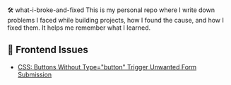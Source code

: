 🛠️ what-i-broke-and-fixed
This is my personal repo where I write down problems I faced while building projects, how I found the cause, and how I fixed them. It helps me remember what I learned.

## 🔧 Frontend Issues
- [CSS: Buttons Without Type="button" Trigger Unwanted Form Submission](FrontendIssue/ButtonsWithoutTypeTriggerUnwantedFormSubmission.md)

